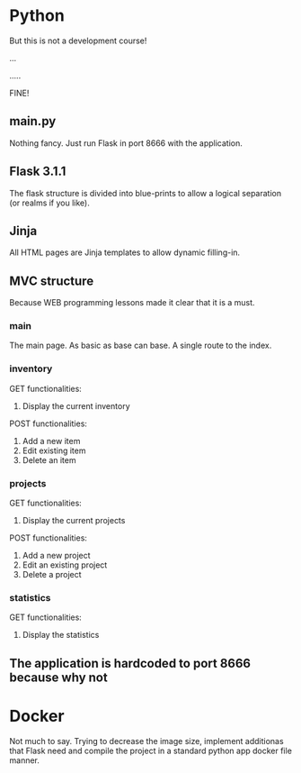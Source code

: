 # Python

But this is not a development course!

...

.....

FINE!

## main.py

Nothing fancy. Just run Flask in port 8666 with the application.

## Flask 3.1.1

The flask structure is divided into blue-prints to allow a logical separation (or realms if you like).

## Jinja

All HTML pages are Jinja templates to allow dynamic filling-in.

## MVC structure

Because WEB programming lessons made it clear that it is a must.

### main

The main page. As basic as base can base. A single route to the index.

### inventory

GET functionalities:
1. Display the current inventory

POST functionalities:
1. Add a new item
2. Edit existing item
3. Delete an item

### projects

GET functionalities:
1. Display the current projects

POST functionalities:
1. Add a new project
2. Edit an existing project
3. Delete a project

### statistics

GET functionalities:
1. Display the statistics

## The application is hardcoded to port 8666 because why not

# Docker

Not much to say. Trying to decrease the image size, implement additionas that Flask need and compile the project in a standard python app docker file manner.

